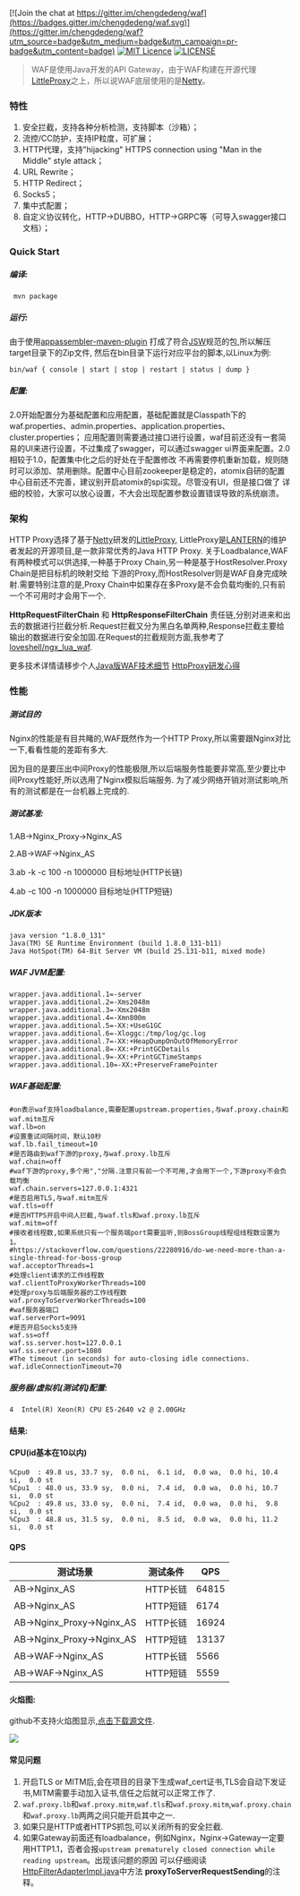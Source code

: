 [![Join the chat at https://gitter.im/chengdedeng/waf](https://badges.gitter.im/chengdedeng/waf.svg)](https://gitter.im/chengdedeng/waf?utm_source=badge&utm_medium=badge&utm_campaign=pr-badge&utm_content=badge)
[![MIT Licence](https://badges.frapsoft.com/os/mit/mit.svg)](https://opensource.org/licenses/mit-license.php)
[![LICENSE](https://img.shields.io/badge/license-Anti%20996-blue.svg)](https://github.com/996icu/996.ICU/blob/master/LICENSE)

> WAF是使用Java开发的API Gateway，由于WAF构建在开源代理[LittleProxy](https://github.com/adamfisk/LittleProxy)之上，所以说WAF底层使用的是[Netty](https://github.com/netty/netty)。

### 特性
1. 安全拦截，支持各种分析检测，支持脚本（沙箱）；
2. 流控/CC防护，支持IP粒度，可扩展；
3. HTTP代理，支持"hijacking" HTTPS connection using "Man in the Middle" style attack；
4. URL Rewrite；
5. HTTP Redirect；
6. Socks5；
7. 集中式配置；
8. 自定义协议转化，HTTP->DUBBO，HTTP->GRPC等（可导入swagger接口文档）；

### Quick Start

##### 编译:
```
 mvn package
```

##### 运行:
由于使用[appassembler-maven-plugin](http://www.mojohaus.org/appassembler/appassembler-maven-plugin/usage-jsw.html)
打成了符合[JSW](https://wrapper.tanukisoftware.com/doc/english/download.jsp)规范的包,所以解压target目录下的Zip文件,
然后在bin目录下运行对应平台的脚本,以Linux为例:

```
bin/waf { console | start | stop | restart | status | dump }
```

##### 配置:
2.0开始配置分为基础配置和应用配置，基础配置就是Classpath下的waf.properties、admin.properties、application.properties、cluster.properties；
应用配置则需要通过接口进行设置，waf目前还没有一套简易的UI来进行设置，不过集成了swagger，可以通过swagger ui界面来配置。2.0相较于1.0，配置集中化之后的好处在于配置修改
不再需要停机重新加载，规则随时可以添加、禁用删除。配置中心目前zookeeper是稳定的，atomix自研的配置中心目前还不完善，建议别开启atomix的spi实现。尽管没有UI，但是接口做了
详细的校验，大家可以放心设置，不大会出现配置参数设置错误导致的系统崩溃。


### 架构
HTTP Proxy选择了基于[Netty](https://netty.io/)研发的[LittleProxy](https://github.com/adamfisk/LittleProxy),
LittleProxy是[LANTERN](https://getlantern.org/)的维护者发起的开源项目,是一款非常优秀的Java HTTP Proxy.
关于Loadbalance,WAF有两种模式可以供选择,一种基于Proxy Chain,另一种是基于HostResolver.Proxy Chain是把目标机的映射交给
下游的Proxy,而HostResolver则是WAF自身完成映射.需要特别注意的是,Proxy Chain中如果存在多Proxy是不会负载均衡的,只有前一个不可用时才会用下一个.

**HttpRequestFilterChain** 和 **HttpResponseFilterChain** 责任链,分别对进来和出去的数据进行拦截分析.Request拦截又分为黑白名单两种,Response拦截主要给输出的数据进行安全加固.在Request的拦截规则方面,我参考了[loveshell/ngx_lua_waf](https://github.com/loveshell/ngx_lua_waf).

更多技术详情请移步个人[Java版WAF技术细节](http://www.yangguo.info/2017/06/06/Java%E7%89%88WAF%E5%AE%9E%E7%8E%B0/#more)
[HttpProxy研发心得](http://www.yangguo.info/2017/11/13/HttpProxy%E7%A0%94%E5%8F%91%E5%BF%83%E5%BE%97/#more)


### 性能

##### 测试目的
Nginx的性能是有目共睹的,WAF既然作为一个HTTP Proxy,所以需要跟Nginx对比一下,看看性能的差距有多大.

因为目的是要压出中间Proxy的性能极限,所以后端服务性能要非常高,至少要比中间Proxy性能好,所以选用了Nginx模拟后端服务.
为了减少网络开销对测试影响,所有的测试都是在一台机器上完成的.


##### 测试基准:
1.AB->Nginx_Proxy->Nginx_AS

2.AB->WAF->Nginx_AS

3.ab -k -c 100 -n 1000000 目标地址(HTTP长链)

4.ab -c 100 -n 1000000 目标地址(HTTP短链)


##### JDK版本
```
java version "1.8.0_131"
Java(TM) SE Runtime Environment (build 1.8.0_131-b11)
Java HotSpot(TM) 64-Bit Server VM (build 25.131-b11, mixed mode)
```

##### WAF JVM配置:
```
wrapper.java.additional.1=-server
wrapper.java.additional.2=-Xms2048m
wrapper.java.additional.3=-Xmx2048m
wrapper.java.additional.4=-Xmn800m
wrapper.java.additional.5=-XX:+UseG1GC
wrapper.java.additional.6=-Xloggc:/tmp/log/gc.log
wrapper.java.additional.7=-XX:+HeapDumpOnOutOfMemoryError
wrapper.java.additional.8=-XX:+PrintGCDetails
wrapper.java.additional.9=-XX:+PrintGCTimeStamps
wrapper.java.additional.10=-XX:+PreserveFramePointer
```

##### WAF基础配置:
```
#on表示waf支持loadbalance,需要配置upstream.properties,与waf.proxy.chain和waf.mitm互斥
waf.lb=on
#设置重试间隔时间，默认10秒
waf.lb.fail_timeout=10
#是否路由到waf下游的proxy,与waf.proxy.lb互斥
waf.chain=off
#waf下游的proxy,多个用","分隔.注意只有前一个不可用,才会用下一个,下游proxy不会负载均衡
waf.chain.servers=127.0.0.1:4321
#是否启用TLS,与waf.mitm互斥
waf.tls=off
#是否HTTPS开启中间人拦截,与waf.tls和waf.proxy.lb互斥
waf.mitm=off
#接收者线程数,如果系统只有一个服务端port需要监听,则BossGroup线程组线程数设置为 1。
#https://stackoverflow.com/questions/22280916/do-we-need-more-than-a-single-thread-for-boss-group
waf.acceptorThreads=1
#处理client请求的工作线程数
waf.clientToProxyWorkerThreads=100
#处理proxy与后端服务器的工作线程数
waf.proxyToServerWorkerThreads=100
#waf服务器端口
waf.serverPort=9091
#是否开启Socks5支持
waf.ss=off
waf.ss.server.host=127.0.0.1
waf.ss.server.port=1080
#The timeout (in seconds) for auto-closing idle connections.
waf.idleConnectionTimeout=70
```

##### 服务器/虚拟机(测试机)配置:

```
4  Intel(R) Xeon(R) CPU E5-2640 v2 @ 2.00GHz
```


#### 结果:

#### CPU(id基本在10以内)

```
%Cpu0  : 49.8 us, 33.7 sy,  0.0 ni,  6.1 id,  0.0 wa,  0.0 hi, 10.4 si,  0.0 st
%Cpu1  : 48.0 us, 33.9 sy,  0.0 ni,  7.4 id,  0.0 wa,  0.0 hi, 10.7 si,  0.0 st
%Cpu2  : 49.8 us, 33.0 sy,  0.0 ni,  7.4 id,  0.0 wa,  0.0 hi,  9.8 si,  0.0 st
%Cpu3  : 48.8 us, 31.5 sy,  0.0 ni,  8.5 id,  0.0 wa,  0.0 hi, 11.2 si,  0.0 st
```

#### QPS

测试场景|测试条件|QPS
-------|-------|-------
AB->Nginx_AS|HTTP长链|64815
AB->Nginx_AS|HTTP短链|6174
AB->Nginx_Proxy->Nginx_AS|HTTP长链|16924
AB->Nginx_Proxy->Nginx_AS|HTTP短链|13137
AB->WAF->Nginx_AS|HTTP长链|5566
AB->WAF->Nginx_AS|HTTP短链|5559


#### 火焰图:

github不支持火焰图显示,[点击下载源文件](https://github.com/chengdedeng/waf/blob/master/doc/flamegraph.svg).

![](https://github.com/chengdedeng/waf/blob/master/doc/framegraph.png)


#### 常见问题
1. 开启TLS or MITM后,会在项目的目录下生成waf_cert证书,TLS会自动下发证书,MITM需要手动加入证书,信任之后就可以正常工作了.
2. `waf.proxy.lb`和`waf.proxy.mitm`,`waf.tls`和`waf.proxy.mitm`,`waf.proxy.chain`和`waf.proxy.lb`两两之间只能开启其中之一.
3. 如果只是HTTP或者HTTPS抓包,可以关闭所有的安全拦截.
4. 如果Gateway前面还有loadbalance，例如Nginx，Nginx->Gateway一定要用HTTP1.1，否者会报`upstream prematurely closed connection while reading upstream`。出现该问题的原因
可以仔细阅读[HttpFilterAdapterImpl.java](https://github.com/chengdedeng/waf/blob/master/src/main/java/info/yangguo/waf/HttpFilterAdapterImpl.java)中方法
**proxyToServerRequestSending**的注释。
